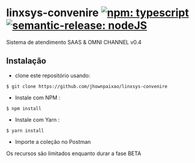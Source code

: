 # linxsys-convenire [![npm: typescript](https://img.shields.io/badge/typescript-project-0066ff?logo=typescript)](https://www.typescriptlang.org/pt) [![semantic-release: nodeJS](https://img.shields.io/badge/semantic--release-nodejs-339933?logo=semantic-release)](https://github.com/semantic-release/semantic-release)

 Sistema de atendimento SAAS & OMNI CHANNEL v0.4
 
## Instalação
- clone este repositório usando:
```
$ git clone https://github.com/jhownpaixao/linxsys-convenire
```
- Instale com NPM :
```
$ npm install
```

- Instale com Yarn :
```
$ yarn install
```
- Importe a coleção no Postman

Os recursos são limitados enquanto durar a fase BETA
